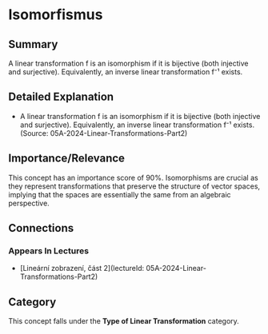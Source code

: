 # Isomorfismus

## Summary
A linear transformation f is an isomorphism if it is bijective (both injective and surjective). Equivalently, an inverse linear transformation f⁻¹ exists.

## Detailed Explanation
*   A linear transformation f is an isomorphism if it is bijective (both injective and surjective). Equivalently, an inverse linear transformation f⁻¹ exists. (Source: 05A-2024-Linear-Transformations-Part2)

## Importance/Relevance
This concept has an importance score of 90%. Isomorphisms are crucial as they represent transformations that preserve the structure of vector spaces, implying that the spaces are essentially the same from an algebraic perspective.

## Connections
### Appears In Lectures
*   [Lineární zobrazení, část 2](lectureId: 05A-2024-Linear-Transformations-Part2)

## Category
This concept falls under the **Type of Linear Transformation** category.
